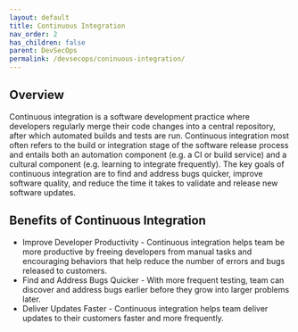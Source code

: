 ```yaml
---
layout: default
title: Continuous Integration
nav_order: 2
has_children: false
parent: DevSecOps
permalink: /devsecops/coninuous-integration/
---
```


## Overview
Continuous integration is a software development practice where developers regularly merge their code changes into a central repository, after which automated builds and tests are run. Continuous integration most often refers to the build or integration stage of the software release process and entails both an automation component (e.g. a CI or build service) and a cultural component (e.g. learning to integrate frequently). The key goals of continuous integration are to find and address bugs quicker, improve software quality, and reduce the time it takes to validate and release new software updates.

## Benefits of Continuous Integration
- Improve Developer Productivity - Continuous integration helps team be more productive by freeing developers from manual tasks and encouraging behaviors that help reduce the number of errors and bugs released to customers.
- Find and Address Bugs Quicker - With more frequent testing, team can discover and address bugs earlier before they grow into larger problems later.
- Deliver Updates Faster - Continuous integration helps team deliver updates to their customers faster and more frequently.

